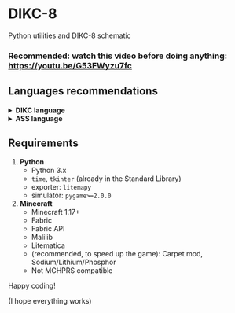 # DIKC-8

Python utilities and DIKC-8 schematic

### Recommended: watch this video before doing anything: https://youtu.be/G53FWyzu7fc

## Languages recommendations
<details>
  <summary><strong>DIKC language</strong></summary>
  
1. **Instructions**
   - int var = value/var (initialize new int variable to `value` or value of variable `var`)
   - bool var = value/var (same)
   - var = value/var (same, but for existing variable)
   - if (condition) { do this }
   - while (condition) { do this }

2. **Other info**
   - variable names must only contain alphanumeric characters (not even `_`)
   - int variables are 8 bits, bool variables are 0 or 1 (and not true or false)
   - setting an variable value to `undefined` makes it reserve a memory slot for that variable
   - operands:
      - +-*/ for usual operations
      - `&` for AND
      - `|` for OR
      - `^` for XOR
   - /!\ No calculation priorities yet
</details>

<details>
  <summary><strong>ASS language</strong></summary>

1. **Instructions**
   - LDI a value (set value of int at address `a` to `value`)
   - CPI a value (copy value of int `a` to `b`)
   - LDB a value (LDI but for a bool variable)
   - CPB a value (CPI but for bool)
   - ADD a b c (add the values of int of address `a` and `b` and store result in address `c`)
   - (same syntax for SUB, MUL, DIV)
   - IFF a goto (if bool value is 1, go to line n°goto)
   - EQU a b c (if int `a` and `b` are equal, bool of address `c` will be 1)
   - LES a b c (same, but `c` is 1 when `a`<`b`)
   - LGC AND/ORR/XOR a b c (logic operation of `a` and `b` stored into bool of address `c`)
   - SRC a b (turn screen pixel (a, b) on, `a` and `b` are INT addresses)
   - RST (reset all screen pixels to off)
   - END (end the program execution)

2. **Other info**
   - same as for DIKC (except concerning variables)
   - addresses are integers
   - to always redirect without the need of using a bool var, use `IFF 8 goto`
   - lines are counted from the top, of index 0
   - screen coordinates are 4-bit integers
</details>

## Requirements

1. **Python**
   - Python 3.x
   - `time`, `tkinter` (already in the Standard Library)
   - exporter: `litemapy`
   - simulator: `pygame>=2.0.0`
2. **Minecraft**
   - Minecraft 1.17+
   - Fabric
   - Fabric API
   - Malilib
   - Litematica
   - (recommended, to speed up the game): Carpet mod, Sodium/Lithium/Phosphor
   - Not MCHPRS compatible

Happy coding!

(I hope everything works)
